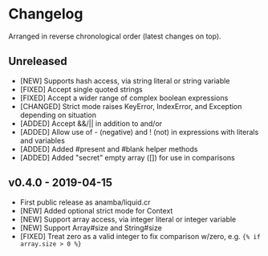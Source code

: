 # Changelog

Arranged in reverse chronological order (latest changes on top).

## Unreleased

* [NEW] Supports hash access, via string literal or string variable
* [FIXED] Accept single quoted strings
* [FIXED] Accept a wider range of complex boolean expressions
* [CHANGED] Strict mode raises KeyError, IndexError, and Exception depending on situation
* [ADDED] Accept &&/|| in addition to and/or
* [ADDED] Allow use of - (negative) and ! (not) in expressions with literals and variables
* [ADDED] Added #present and #blank helper methods
* [ADDED] Added "secret" empty array ([]) for use in comparisons

## v0.4.0 - 2019-04-15

* First public release as anamba/liquid.cr
* [NEW] Added optional strict mode for Context
* [NEW] Support array access, via integer literal or integer variable
* [NEW] Support Array#size and String#size
* [FIXED] Treat zero as a valid integer to fix comparison w/zero, e.g. `{% if array.size > 0 %}` 
